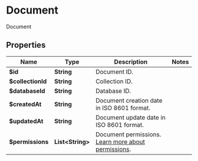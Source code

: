 

# Document

Document

## Properties

| Name | Type | Description | Notes |
|------------ | ------------- | ------------- | -------------|
|**$id** | **String** | Document ID. |  |
|**$collectionId** | **String** | Collection ID. |  |
|**$databaseId** | **String** | Database ID. |  |
|**$createdAt** | **String** | Document creation date in ISO 8601 format. |  |
|**$updatedAt** | **String** | Document update date in ISO 8601 format. |  |
|**$permissions** | **List&lt;String&gt;** | Document permissions. [Learn more about permissions](https://appwrite.io/docs/permissions). |  |



